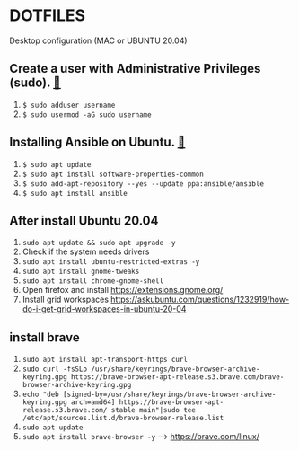 # DOTFILES
Desktop configuration (MAC or UBUNTU 20.04)

## Create a user with Administrative Privileges (sudo). [📎](https://cloudcone.com/docs/article/how-to-create-a-user-on-ubuntu-20-04/)

1. `$ sudo adduser username`
2. `$ sudo usermod -aG sudo username`

## Installing Ansible on Ubuntu. [📎](https://docs.ansible.com/ansible/latest/installation_guide/intro_installation.html#installing-ansible-on-ubuntu)

1. `$ sudo apt update`
2. `$ sudo apt install software-properties-common`
3. `$ sudo add-apt-repository --yes --update ppa:ansible/ansible`
4. `$ sudo apt install ansible`

## After install Ubuntu 20.04
1. `sudo apt update && sudo apt upgrade -y`
2. Check if the system needs drivers
3. `sudo apt install ubuntu-restricted-extras -y`
4. `sudo apt install gnome-tweaks`
5. `sudo apt install chrome-gnome-shell`
6. Open firefox and install https://extensions.gnome.org/
7. Install grid workspaces https://askubuntu.com/questions/1232919/how-do-i-get-grid-workspaces-in-ubuntu-20-04


## install brave
1. `sudo apt install apt-transport-https curl`
2. `sudo curl -fsSLo /usr/share/keyrings/brave-browser-archive-keyring.gpg https://brave-browser-apt-release.s3.brave.com/brave-browser-archive-keyring.gpg`
3. `echo "deb [signed-by=/usr/share/keyrings/brave-browser-archive-keyring.gpg arch=amd64] https://brave-browser-apt-release.s3.brave.com/ stable main"|sudo tee /etc/apt/sources.list.d/brave-browser-release.list`
4. `sudo apt update`
5. `sudo apt install brave-browser -y` --> https://brave.com/linux/

